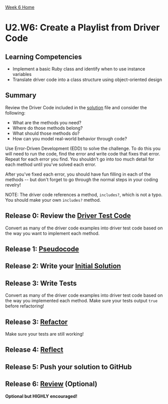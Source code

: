 [Week 6 Home](../)

# U2.W6: Create a Playlist from Driver Code

## Learning Competencies
- Implement a basic Ruby class and identify when to use instance variables
- Translate driver code into a class structure using object-oriented design

## Summary
Review the Driver Code included in the [solution](my_solution.rb) file and consider the following:

- What are the methods you need?
- Where do those methods belong?
- What should those methods do?
- How can you model real-world behavior through code?

Use Error-Driven Development (EDD) to solve the challenge. To do this you will need to run the code, find the error and write code that fixes that error. Repeat for each error you find. You shouldn't go into too much detail for each method until you've solved each error.

After you've fixed each error, you should have fun filling in each of the methods -- but don't forget to go through the normal steps in your coding revelry!

NOTE: The driver code references a method, `includes?`, which is not a typo. You should make your own `includes?` method.

## Release 0: Review the [Driver Test Code](https://github.com/Devbootcamp/phase-0-handbook/blob/master/coding-references/driver-code.md)
Convert as many of the driver code examples into driver test code based on the way you want to implement each method.

## Release 1: [Pseudocode](https://github.com/Devbootcamp/phase-0-handbook/blob/master/coding-references/pseudocode.md)

## Release 2: Write your [Initial Solution](https://github.com/Devbootcamp/phase-0-handbook/blob/master/coding-references/initial-solution.md)

## Release 3: Write Tests
Convert as many of the driver code examples into driver test code based on the way you implemented each method. Make sure your tests output `true` before refactoring!

## Release 3: [Refactor](https://github.com/Devbootcamp/phase-0-handbook/blob/master/coding-references/refactoring.md)

Make sure your tests are still working!

## Release 4: [Reflect](https://github.com/Devbootcamp/phase-0-handbook/blob/master/coding-references/reflection-guidelines.md)

## Release 5: Push your solution to GitHub

## Release 6: [Review](https://github.com/Devbootcamp/phase-0-handbook/blob/master/coding-references/review.md) (Optional)
**Optional but HIGHLY encouraged!**

